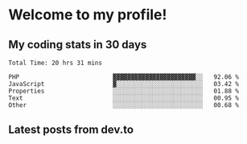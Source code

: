 # Welcome to my profile!


## My coding stats in 30 days
<!--START_SECTION:waka-->

```text
Total Time: 20 hrs 31 mins

PHP                          ▓▓▓▓▓▓▓▓▓▓▓▓▓▓▓▓▓▓▓▓▓▓▓░░   92.06 %
JavaScript                   ▓░░░░░░░░░░░░░░░░░░░░░░░░   03.42 %
Properties                   ░░░░░░░░░░░░░░░░░░░░░░░░░   01.88 %
Text                         ░░░░░░░░░░░░░░░░░░░░░░░░░   00.95 %
Other                        ░░░░░░░░░░░░░░░░░░░░░░░░░   00.68 %
```

<!--END_SECTION:waka-->

## Latest posts from dev.to
<!-- BLOG-POST-LIST:START -->
<!-- BLOG-POST-LIST:END -->
